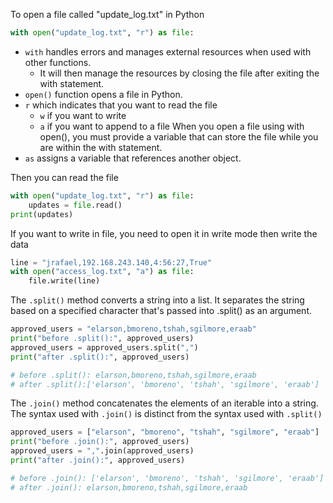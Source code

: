 To open a file called "update_log.txt" in Python
``` python
with open("update_log.txt", "r") as file:
```

- `with` handles errors and manages external resources when used with other functions.
	- It will then manage the resources by closing the file after exiting the with statement.
- `open()` function opens a file in Python.
- `r` which indicates that you want to read the file
	- `w` if you want to write
	- `a` if you want to append to a file
When you open a file using with open(), you must provide a variable that can store the file while you are within the with statement.
- `as` assigns a variable that references another object.

Then you can read the file
``` python
with open("update_log.txt", "r") as file:
    updates = file.read()
print(updates)
```

If you want to write in file, you need to open it in write mode then write the data
``` python
line = "jrafael,192.168.243.140,4:56:27,True"
with open("access_log.txt", "a") as file:
    file.write(line)
```


The `.split()` method converts a string into a list. It separates the string based on a specified character that's passed into .split() as an argument.

``` python
approved_users = "elarson,bmoreno,tshah,sgilmore,eraab"
print("before .split():", approved_users)
approved_users = approved_users.split(",")
print("after .split():", approved_users)

# before .split(): elarson,bmoreno,tshah,sgilmore,eraab 
# after .split():['elarson', 'bmoreno', 'tshah', 'sgilmore', 'eraab']
```

The `.join()` method concatenates the elements of an iterable into a string. The syntax used with `.join()` is distinct from the syntax used with `.split()`

``` python
approved_users = ["elarson", "bmoreno", "tshah", "sgilmore", "eraab"]
print("before .join():", approved_users)
approved_users = ",".join(approved_users)
print("after .join():", approved_users)

# before .join(): ['elarson', 'bmoreno', 'tshah', 'sgilmore', 'eraab'] 
# after .join(): elarson,bmoreno,tshah,sgilmore,eraab
```